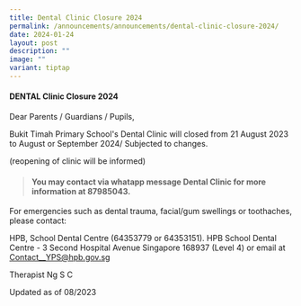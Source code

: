 ```yaml
---
title: Dental Clinic Closure 2024
permalink: /announcements/announcements/dental-clinic-closure-2024/
date: 2024-01-24
layout: post
description: ""
image: ""
variant: tiptap
---
```

<h4>DENTAL Clinic Closure 2024</h4><p>Dear Parents / Guardians / Pupils,</p><p>Bukit Timah Primary School's Dental Clinic will closed from 21 August 2023 to August or September 2024/ Subjected to changes. </p><p>(reopening of clinic will be informed)</p><blockquote><h4>You may contact via whatapp message Dental Clinic for more information at 87985043. </h4></blockquote><p></p><p>For emergencies such as dental trauma, facial/gum swellings or toothaches, please contact:</p><p>HPB, School Dental Centre (64353779 or 64353151). HPB School Dental Centre - 3 Second Hospital Avenue Singapore 168937 (Level 4) or email at <a href="mailto:Contact__YPS@hpb.gov.sg" rel="noopener noreferrer nofollow" target="_blank">Contact__YPS@hpb.gov.sg</a></p><p>Therapist Ng S C </p><p>Updated as of 08/2023</p>